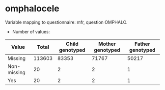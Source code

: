 # omphalocele
Variable mapping to questionnaire: mfr, question OMPHALO.
- Number of values:

| Value | Total | Child genotyped | Mother genotyped | Father genotyped |
| ----- | ----- | --------------- | ---------------- | ---------------- |
| Missing | 113603 | 83353 | 71767 | 50217 |
| Non-missing | 20 | 2 | 2 | 1 |
| Yes | 20 | 2 | 2 |1 |



